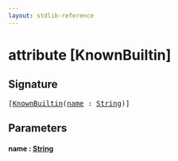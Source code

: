 ```yaml
---
layout: stdlib-reference
---
```


# attribute [KnownBuiltin]

## Signature

<pre>
[<a href="knownbuiltin-05.html">KnownBuiltin</a>(<a href="knownbuiltin-05.html#decl-name" class="code_param">name</a> : <a href="../types/string-0/index.html" class="code_type">String</a>)]
</pre>

## Parameters

####  <a id="decl-name"></a>name  : [String](../types/string-0/index)

